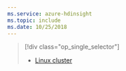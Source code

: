 ```yaml
---
ms.service: azure-hdinsight
ms.topic: include
ms.date: 10/25/2018
---
```

> [!div class="op_single_selector"]
> * [Linux cluster](../hadoop/apache-hadoop-run-samples-linux.md)
> 
>
